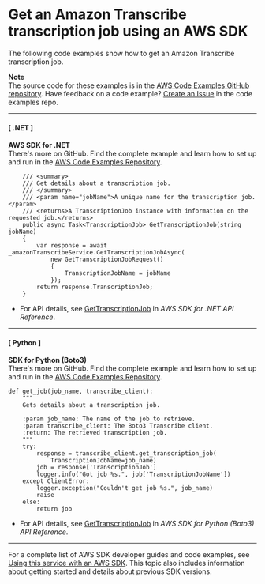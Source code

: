 # Get an Amazon Transcribe transcription job using an AWS SDK<a name="example_transcribe_GetTranscriptionJob_section"></a>

The following code examples show how to get an Amazon Transcribe transcription job\.

**Note**  
The source code for these examples is in the [AWS Code Examples GitHub repository](https://github.com/awsdocs/aws-doc-sdk-examples)\. Have feedback on a code example? [Create an Issue](https://github.com/awsdocs/aws-doc-sdk-examples/issues/new/choose) in the code examples repo\. 

------
#### [ \.NET ]

**AWS SDK for \.NET**  
 There's more on GitHub\. Find the complete example and learn how to set up and run in the [AWS Code Examples Repository](https://github.com/awsdocs/aws-doc-sdk-examples/tree/main/dotnetv3/Transcribe#code-examples)\. 
  

```
    /// <summary>
    /// Get details about a transcription job.
    /// </summary>
    /// <param name="jobName">A unique name for the transcription job.</param>
    /// <returns>A TranscriptionJob instance with information on the requested job.</returns>
    public async Task<TranscriptionJob> GetTranscriptionJob(string jobName)
    {
        var response = await _amazonTranscribeService.GetTranscriptionJobAsync(
            new GetTranscriptionJobRequest()
            {
                TranscriptionJobName = jobName
            });
        return response.TranscriptionJob;
    }
```
+  For API details, see [GetTranscriptionJob](https://docs.aws.amazon.com/goto/DotNetSDKV3/transcribe-2017-10-26/GetTranscriptionJob) in *AWS SDK for \.NET API Reference*\. 

------
#### [ Python ]

**SDK for Python \(Boto3\)**  
 There's more on GitHub\. Find the complete example and learn how to set up and run in the [AWS Code Examples Repository](https://github.com/awsdocs/aws-doc-sdk-examples/tree/main/python/example_code/transcribe#code-examples)\. 
  

```
def get_job(job_name, transcribe_client):
    """
    Gets details about a transcription job.

    :param job_name: The name of the job to retrieve.
    :param transcribe_client: The Boto3 Transcribe client.
    :return: The retrieved transcription job.
    """
    try:
        response = transcribe_client.get_transcription_job(
            TranscriptionJobName=job_name)
        job = response['TranscriptionJob']
        logger.info("Got job %s.", job['TranscriptionJobName'])
    except ClientError:
        logger.exception("Couldn't get job %s.", job_name)
        raise
    else:
        return job
```
+  For API details, see [GetTranscriptionJob](https://docs.aws.amazon.com/goto/boto3/transcribe-2017-10-26/GetTranscriptionJob) in *AWS SDK for Python \(Boto3\) API Reference*\. 

------

For a complete list of AWS SDK developer guides and code examples, see [Using this service with an AWS SDK](getting-started-sdk.md#sdk-general-information-section)\. This topic also includes information about getting started and details about previous SDK versions\.